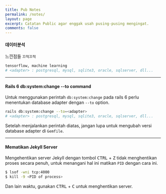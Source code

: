 ```yaml
---
title: Pub Notes
permalink: /notes/
layout: page
excerpt: Catatan Public agar enggak usah pusing-pusing mengingat.
comments: false
---
```


#### 데이터분석

느낀점들 `끄적끄적`

```bash
tensorflow, machine learning
# <adapter> : postgresql, mysql, sqlite3, oracle, sqlserver, dll...
```

---


#### Rails 6 db:system:change --to command

Untuk menggunakan perintah `db:system:change` pada rails 6 perlu menentukan database adapter dengan `--to` option.

```bash
rails db:system:change --to=<adapter>
# <adapter> : postgresql, mysql, sqlite3, oracle, sqlserver, dll...
```

Setelah menjalankan perintah diatas, jangan lupa untuk mengubah versi database adapter di `Gemfile`.

---

#### Mematikan Jekyll Server

Mengehentikan server Jekyll dengan tombol <kbd>CTRL</kbd> + <kbd>Z</kbd> tidak menghentikan proses secara penuh, untuk menangani hal ini matikan `PID` dengan cara ini.

```bash
$ lsof -wni tcp:4000
$ kill -9 <PID of process>
```

Dan lain waktu, gunakan <kbd>CTRL</kbd> + <kbd>C</kbd> untuk menghentikan server.
